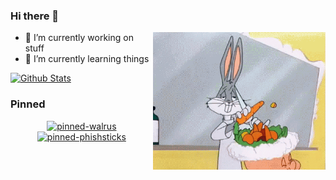### Hi there 👋

<img align="right" height="220px" alt="bugs" src="https://github.com/dunderhay/dunderhay/raw/master/bugs.gif" />

- 🔭 I’m currently working on stuff
- 🌱 I’m currently learning things


<a href="#"><img alt="Github Stats" src="https://github-readme-stats.vercel.app/api?username=dunderhay&show_icons=true&include_all_commits=true&count_private=true&theme=radical&hide_border=true" height="175px"/></a>

### Pinned 

<div align="center">
    <a href="#"><img alt="pinned-walrus" src="https://github-readme-stats.vercel.app/api/pin/?username=TeamWalrus&repo=Walrus&theme=radical" height="175px"/></a>
    <a href="#"><img alt="pinned-phishsticks" src="https://github-readme-stats.vercel.app/api/pin/?username=dunderhay&repo=Phishsticks&theme=radical" height="175px"/></a>
</div>
